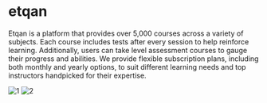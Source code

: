 # etqan

Etqan is a platform that provides over 5,000 courses across a variety of subjects. Each course includes tests after every session to help reinforce learning. Additionally, users can take level assessment courses to gauge their progress and abilities. We provide flexible subscription plans, including both monthly and yearly options, to suit different learning needs and top instructors handpicked for their expertise.

![1](https://github.com/user-attachments/assets/6a390c9d-5a42-41e4-8296-8607f07ef6ef)
![2](https://github.com/user-attachments/assets/8d70266d-b911-4ee4-a5e6-94e549ebd02d)




